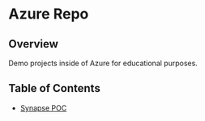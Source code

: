 # Azure Repo

## Overview

Demo projects inside of Azure for educational purposes.

## Table of Contents

- [Synapse POC](./synapse-poc/README.md)